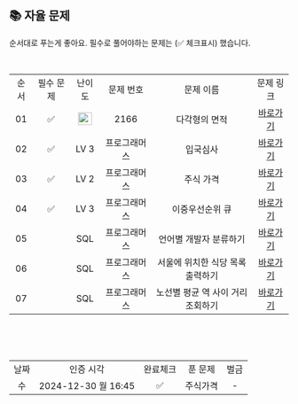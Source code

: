 
## 📚 자율 문제

순서대로 푸는게 좋아요.
필수로 풀어야하는 문제는 (✅ 체크표시) 했습니다.

<br/>
<table>
  <tr>
    <td align="center">순서</td>
    <td align="center">필수 문제</td>
    <td align="center">난이도</td>
    <td align="center">문제 번호</td>
    <td align="center">문제 이름</td>
    <td align="center">문제 링크</td>
  </tr>
  <tr>
    <td align="center">01</td>
    <td align="center">✅</td>
    <td align="center"><img height="23px" width="25px" src="https://d2gd6pc034wcta.cloudfront.net/tier/11.svg"></td>
    <td align="center">2166</td>
    <td align="center">다각형의 면적</td>
    <td align="center"><a href="https://www.acmicpc.net/problem/2166">바로가기</a></td>
  </tr>
  <tr>
    <td align="center">02</td>
    <td align="center">✅</td>
    <td align="center">LV 3</td>
    <td align="center">프로그래머스</td>
    <td align="center">입국심사</td>
    <td align="center"><a href="https://school.programmers.co.kr/learn/courses/30/lessons/43238">바로가기</a></td>
  </tr>
    <tr>
    <td align="center">03</td>
    <td align="center">✅</td>
    <td align="center">LV 2</td>
    <td align="center">프로그래머스</td>
    <td align="center">주식 가격</td>
    <td align="center"><a href="https://school.programmers.co.kr/learn/courses/30/lessons/42584">바로가기</a></td>
  </tr>
  <tr>
    <td align="center">04</td>
    <td align="center">✅</td>
    <td align="center">LV 3</td>
    <td align="center">프로그래머스</td>
    <td align="center">이중우선순위 큐</td>
    <td align="center"><a href="https://school.programmers.co.kr/learn/courses/30/lessons/42628">바로가기</a></td>
  </tr>
    <tr>
    <td align="center">05</td>
    <td align="center"></td>
    <td align="center">SQL</td>
    <td align="center">프로그래머스</td>
    <td align="center">언어별 개발자 분류하기</td>
    <td align="center"><a href="https://school.programmers.co.kr/learn/courses/30/lessons/276036">바로가기</a></td>
  </tr>
    <tr>
    <td align="center">06</td>
    <td align="center"></td>
    <td align="center">SQL</td>
    <td align="center">프로그래머스</td>
    <td align="center">서울에 위치한 식당 목록 출력하기</td>
    <td align="center"><a href="https://school.programmers.co.kr/learn/courses/30/lessons/131118">바로가기</a></td>
  </tr>
    <tr>
    <td align="center">07</td>
    <td align="center"></td>
    <td align="center">SQL</td>
    <td align="center">프로그래머스</td>
    <td align="center">노선별 평균 역 사이 거리 조회하기</td>
    <td align="center"><a href="https://school.programmers.co.kr/learn/courses/30/lessons/284531">바로가기</a></td>
  </tr>
</table>
<br/><br/>

<br>

<table>
  <tr>
    <td align="center">날짜</td>
    <td align="center">인증 시각</td>
    <td align="center">완료체크</td>
    <td align="center">푼 문제</td>
    <td align="center">벌금</td>
  </tr>
  <tr>
    <td align="center">수</td>
    <td align="center">2024-12-30 월 16:45</td>
    <td align="center">✅</td>
    <td align="center">주식가격</td>
    <td align="center">-</td>
  </tr>

</table>
